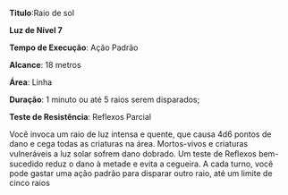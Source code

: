 **Titulo**:Raio de sol

**Luz de Nível 7**

**Tempo de Execução**: Ação Padrão

**Alcance**: 18 metros

**Área**: Linha

**Duração**: 1 minuto ou até 5 raios serem disparados;

**Teste de Resistência**: Reflexos Parcial

Você invoca um raio de luz intensa e quente, que causa 4d6 pontos de dano e cega todas as criaturas na área. 
Mortos-vivos e criaturas vulneráveis a luz solar sofrem dano dobrado. 
Um teste de Reﬂexos bem-sucedido reduz o dano à metade e evita a cegueira. 
A cada turno, você pode gastar uma ação padrão para disparar outro raio, até um limite de cinco raios
